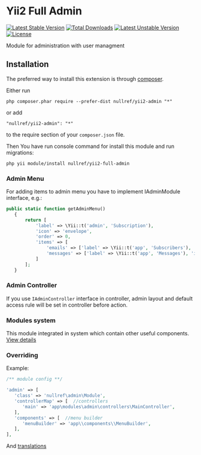 Yii2 Full Admin
===============
[![Latest Stable Version](https://poser.pugx.org/nullref/yii2-full-admin/v/stable)](https://packagist.org/packages/nullref/yii2-full-admin) [![Total Downloads](https://poser.pugx.org/nullref/yii2-admin/downloads)](https://packagist.org/packages/nullref/yii2-full-admin) [![Latest Unstable Version](https://poser.pugx.org/nullref/yii2-full-admin/v/unstable)](https://packagist.org/packages/nullref/yii2-full-admin) [![License](https://poser.pugx.org/nullref/yii2-full-admin/license)](https://packagist.org/packages/nullref/yii2-full-admin)

Module for administration with user managment

Installation
------------

The preferred way to install this extension is through [composer](http://getcomposer.org/download/).

Either run

```
php composer.phar require --prefer-dist nullref/yii2-admin "*"
```

or add

```
"nullref/yii2-admin": "*"
```

to the require section of your `composer.json` file.

Then You have run console command for install this module and run migrations:

```
php yii module/install nullref/yii2-full-admin
```

### Admin Menu

For adding items to admin menu you have to implement IAdminModule interface, e.g.:

```php
public static function getAdminMenu()
   {
       return [
           'label' => \Yii::t('admin', 'Subscription'),
           'icon' => 'envelope',
           'order' => 0,
           'items' => [
               'emails' => ['label' => \Yii::t('app', 'Subscribers'), 'icon' => 'envelope-o', 'url' => ['/subscription/email/index']],
               'messages' => ['label' => \Yii::t('app', 'Messages'), 'icon' => 'envelope-o', 'url' => ['/subscription/message/index']],
           ]
       ];
   }
```

### Admin Controller

If you use `IAdminController` interface in controller, admin layout and default access rule will be set in controller before action.

### Modules system 

This module integrated in system which contain other useful components. [View details](https://github.com/NullRefExcep/yii2-core)

### Overriding

Example:

```php
/** module config **/

'admin' => [
   'class' => 'nullref\admin\Module',
   'controllerMap' => [  //controllers
      'main' => 'app\modules\admin\controllers\MainController',
   ],
   'components' => [  //menu builder
      'menuBuilder' => 'app\\components\\MenuBuilder',
   ],
],
```

And [translations](https://github.com/NullRefExcep/yii2-core#translation-overriding)

